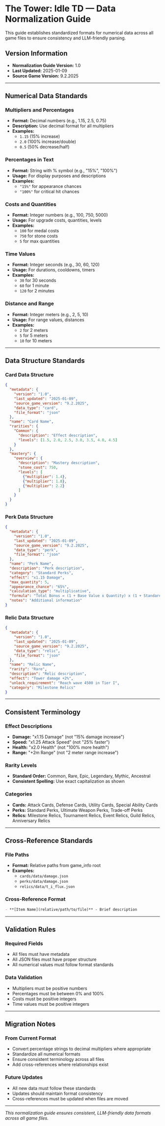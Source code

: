 # The Tower: Idle TD — Data Normalization Guide

This guide establishes standardized formats for numerical data across all game files to ensure consistency and LLM-friendly parsing.

## **Version Information**
- **Normalization Guide Version:** 1.0
- **Last Updated:** 2025-01-09
- **Source Game Version:** 9.2.2025

---

## **Numerical Data Standards**

### **Multipliers and Percentages**
- **Format:** Decimal numbers (e.g., 1.15, 2.5, 0.75)
- **Description:** Use decimal format for all multipliers
- **Examples:**
  - `1.15` (15% increase)
  - `2.0` (100% increase/double)
  - `0.5` (50% decrease/half)

### **Percentages in Text**
- **Format:** String with % symbol (e.g., "15%", "100%")
- **Usage:** For display purposes and descriptions
- **Examples:**
  - `"15%"` for appearance chances
  - `"100%"` for critical hit chances

### **Costs and Quantities**
- **Format:** Integer numbers (e.g., 100, 750, 5000)
- **Usage:** For upgrade costs, quantities, levels
- **Examples:**
  - `100` for medal costs
  - `750` for stone costs
  - `5` for max quantities

### **Time Values**
- **Format:** Integer seconds (e.g., 30, 60, 120)
- **Usage:** For durations, cooldowns, timers
- **Examples:**
  - `30` for 30 seconds
  - `60` for 1 minute
  - `120` for 2 minutes

### **Distance and Range**
- **Format:** Integer meters (e.g., 2, 5, 10)
- **Usage:** For range values, distances
- **Examples:**
  - `2` for 2 meters
  - `5` for 5 meters
  - `10` for 10 meters

---

## **Data Structure Standards**

### **Card Data Structure**
```json
{
  "metadata": {
    "version": "1.0",
    "last_updated": "2025-01-09",
    "source_game_version": "9.2.2025",
    "data_type": "card",
    "file_format": "json"
  },
  "name": "Card Name",
  "rarities": {
    "Common": {
      "description": "Effect description",
      "levels": [1.5, 2.0, 2.5, 3.0, 3.5, 4.0, 4.5]
    }
  },
  "mastery": {
    "overview": {
      "description": "Mastery description",
      "stone_cost": 750,
      "levels": [
        {"multiplier": 1.4},
        {"multiplier": 1.8},
        {"multiplier": 2.2}
      ]
    }
  }
}
```

### **Perk Data Structure**
```json
{
  "metadata": {
    "version": "1.0",
    "last_updated": "2025-01-09",
    "source_game_version": "9.2.2025",
    "data_type": "perk",
    "file_format": "json"
  },
  "name": "Perk Name",
  "description": "Perk description",
  "category": "Standard Perks",
  "effect": "x1.15 Damage",
  "max_quantity": 5,
  "appearance_chance": "65%",
  "calculation_type": "multiplicative",
  "formula": "Total Bonus = (1 + Base Value x Quantity) x (1 + Standard Perk Bonus)",
  "notes": "Additional information"
}
```

### **Relic Data Structure**
```json
{
  "metadata": {
    "version": "1.0",
    "last_updated": "2025-01-09",
    "source_game_version": "9.2.2025",
    "data_type": "relic",
    "file_format": "json"
  },
  "name": "Relic Name",
  "rarity": "Rare",
  "description": "Relic description",
  "effect": "Tower damage +2%",
  "unlock_requirement": "Reach wave 4500 in Tier I",
  "category": "Milestone Relics"
}
```

---

## **Consistent Terminology**

### **Effect Descriptions**
- **Damage:** "x1.15 Damage" (not "15% damage increase")
- **Speed:** "x1.25 Attack Speed" (not "25% faster")
- **Health:** "x2.0 Health" (not "100% more health")
- **Range:** "+2m Range" (not "2 meter range increase")

### **Rarity Levels**
- **Standard Order:** Common, Rare, Epic, Legendary, Mythic, Ancestral
- **Consistent Spelling:** Use exact capitalization as shown

### **Categories**
- **Cards:** Attack Cards, Defense Cards, Utility Cards, Special Ability Cards
- **Perks:** Standard Perks, Ultimate Weapon Perks, Trade-off Perks
- **Relics:** Milestone Relics, Tournament Relics, Event Relics, Guild Relics, Anniversary Relics

---

## **Cross-Reference Standards**

### **File Paths**
- **Format:** Relative paths from game_info root
- **Examples:**
  - `cards/data/damage.json`
  - `perks/data/damage.json`
  - `relics/data/t_i_flux.json`

### **Cross-Reference Format**
```markdown
- **[Item Name](relative/path/to/file)** - Brief description
```

---

## **Validation Rules**

### **Required Fields**
- All files must have metadata
- All JSON files must have proper structure
- All numerical values must follow format standards

### **Data Validation**
- Multipliers must be positive numbers
- Percentages must be between 0% and 100%
- Costs must be positive integers
- Time values must be positive integers

---

## **Migration Notes**

### **From Current Format**
- Convert percentage strings to decimal multipliers where appropriate
- Standardize all numerical formats
- Ensure consistent terminology across all files
- Add cross-references where relationships exist

### **Future Updates**
- All new data must follow these standards
- Updates should maintain format consistency
- Cross-references must be updated when files are moved

---

*This normalization guide ensures consistent, LLM-friendly data formats across all game files.*
